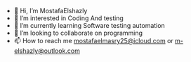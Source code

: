 - 👋 Hi, I’m MostafaElshazly  
- 👀 I’m interested in Coding And testing
- 🌱 I’m currently learning Software testing automation
- 💞️ I’m looking to collaborate on programming 
- 📫 How to reach me mostafaelmasry25@icloud.com or m-elshazly@outlook.com

<!---
SMSMiNHO/SMSMiNHO is a ✨ special ✨ repository because its `README.md` (this file) appears on your GitHub profile.
You can click the Preview link to take a look at your changes.
--->
